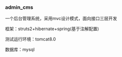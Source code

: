### admin_cms

一个后台管理系统，采用mvc设计模式，面向接口三层开发

框架：struts2+hibernate+spring(基于注解配置)

测试运行环境：tomcat8.0

数据库：mysql
